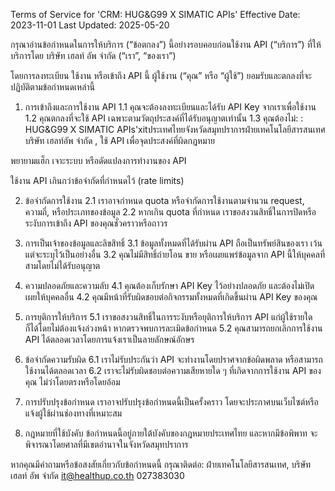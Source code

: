 Terms of Service for 'CRM: HUG&G99 X SIMATIC APIs'
Effective Date: 2023-11-01
Last Updated: 2025-05-20

กรุณาอ่านข้อกำหนดในการให้บริการ (“ข้อตกลง”) นี้อย่างรอบคอบก่อนใช้งาน API (“บริการ”) ที่ให้บริการโดย บริษัท เฮลท์ อัพ จำกัด (“เรา”, “ของเรา”)

โดยการลงทะเบียน ใช้งาน หรือเข้าถึง API นี้ ผู้ใช้งาน (“คุณ” หรือ “ผู้ใช้”) ยอมรับและตกลงที่จะปฏิบัติตามข้อกำหนดเหล่านี้

1. การเข้าถึงและการใช้งาน API
1.1 คุณจะต้องลงทะเบียนและได้รับ API Key จากเราเพื่อใช้งาน
1.2 คุณตกลงที่จะใช้ API เฉพาะตามวัตถุประสงค์ที่ได้รับอนุญาตเท่านั้น
1.3 คุณต้องไม่:
: HUG&G99 X SIMATIC APIs'xitประเทศไทยจังหวัดสมุทปราการฝ่ายเทคโนโลยีสารสนเทศ บริษัท เฮลท์อัพ จำกัด , 
ใช้ API เพื่อจุดประสงค์ที่ผิดกฎหมาย

พยายามแฮ็ก เจาะระบบ หรือดัดแปลงการทำงานของ API

ใช้งาน API เกินกว่าข้อจำกัดที่กำหนดไว้ (rate limits)

2. ข้อจำกัดการใช้งาน
2.1 เราอาจกำหนด quota หรือจำกัดการใช้งานตามจำนวน request, ความถี่, หรือประเภทของข้อมูล
2.2 หากเกิน quota ที่กำหนด เราขอสงวนสิทธิ์ในการปิดหรือระงับการเข้าถึง API ของคุณชั่วคราวหรือถาวร

3. การเป็นเจ้าของข้อมูลและลิขสิทธิ์
3.1 ข้อมูลทั้งหมดที่ได้รับผ่าน API ถือเป็นทรัพย์สินของเรา เว้นแต่จะระบุไว้เป็นอย่างอื่น
3.2 คุณไม่มีสิทธิ์ถ่ายโอน ขาย หรือเผยแพร่ข้อมูลจาก API นี้ให้บุคคลที่สามโดยไม่ได้รับอนุญาต

4. ความปลอดภัยและความลับ
4.1 คุณต้องเก็บรักษา API Key ไว้อย่างปลอดภัย และต้องไม่เปิดเผยให้บุคคลอื่น
4.2 คุณมีหน้าที่รับผิดชอบต่อกิจกรรมทั้งหมดที่เกิดขึ้นผ่าน API Key ของคุณ

5. การยุติการให้บริการ
5.1 เราขอสงวนสิทธิ์ในการระงับหรือยุติการให้บริการ API แก่ผู้ใช้รายใดก็ได้โดยไม่ต้องแจ้งล่วงหน้า หากตรวจพบการละเมิดข้อกำหนด
5.2 คุณสามารถยกเลิกการใช้งาน API ได้ตลอดเวลาโดยการแจ้งเราเป็นลายลักษณ์อักษร

6. ข้อจำกัดความรับผิด
6.1 เราไม่รับประกันว่า API จะทำงานโดยปราศจากข้อผิดพลาด หรือสามารถใช้งานได้ตลอดเวลา
6.2 เราจะไม่รับผิดชอบต่อความเสียหายใด ๆ ที่เกิดจากการใช้งาน API ของคุณ ไม่ว่าโดยตรงหรือโดยอ้อม

7. การปรับปรุงข้อกำหนด
เราอาจปรับปรุงข้อกำหนดนี้เป็นครั้งคราว โดยจะประกาศบนเว็บไซต์หรือแจ้งผู้ใช้ผ่านช่องทางที่เหมาะสม

8. กฎหมายที่ใช้บังคับ
ข้อกำหนดนี้อยู่ภายใต้บังคับของกฎหมายประเทศไทย และหากมีข้อพิพาท จะพิจารณาโดยศาลที่มีเขตอำนาจในจังหวัดสมุทปราการ

หากคุณมีคำถามหรือข้อสงสัยเกี่ยวกับข้อกำหนดนี้ กรุณาติดต่อ:
ฝ่ายเทคโนโลยีสารสนเทศ, บริษัท เฮลท์ อัพ จำกัด
it@healthup.co.th
027383030